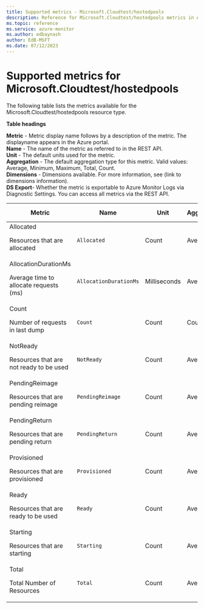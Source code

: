 ```yaml
---
title: Supported metrics - Microsoft.Cloudtest/hostedpools
description: Reference for Microsoft.Cloudtest/hostedpools metrics in Azure Monitor.
ms.topic: reference
ms.service: azure-monitor
ms.author: edbaynash
author: EdB-MSFT
ms.date: 07/12/2023
---
```

# Supported metrics for Microsoft.Cloudtest/hostedpools  
<!-- Data source : naam-->


The following table lists the metrics available for the Microsoft.Cloudtest/hostedpools resource type.

  

**Table headings**
  
**Metric** - Metric display name follows by a description of the metric. The displayname appears in the Azure portal.  
**Name** - The name of the metric as referred to in the REST API.  
**Unit** - The default units used for the metric.  
**Aggregation** - The default aggregation type for this metric. Valid values: Average, Minimum, Maximum, Total, Count.  
**Dimensions** - Dimensions available. For more information, see (link to dimensions information).  
**DS Export**- Whether the metric is exportable to Azure Monitor Logs via Diagnostic Settings.  You can access all metrics via the REST API.  
  
  
|Metric|Name|Unit|Aggregation|Dimensions|DS Export|
|---|---|---|---|---|---|
|Allocated<p><p>Resources that are allocated |`Allocated` |Count |Average |PoolId, SKU, Images, ProviderName |Yes|
|AllocationDurationMs<p><p>Average time to allocate requests (ms) |`AllocationDurationMs` |Milliseconds |Average |PoolId, Type, ResourceRequestType, Image |Yes|
|Count<p><p>Number of requests in last dump |`Count` |Count |Count |RequestType, Status, PoolId, Type, ErrorCode, FailureStage |Yes|
|NotReady<p><p>Resources that are not ready to be used |`NotReady` |Count |Average |PoolId, SKU, Images, ProviderName |Yes|
|PendingReimage<p><p>Resources that are pending reimage |`PendingReimage` |Count |Average |PoolId, SKU, Images, ProviderName |Yes|
|PendingReturn<p><p>Resources that are pending return |`PendingReturn` |Count |Average |PoolId, SKU, Images, ProviderName |Yes|
|Provisioned<p><p>Resources that are provisioned |`Provisioned` |Count |Average |PoolId, SKU, Images, ProviderName |Yes|
|Ready<p><p>Resources that are ready to be used |`Ready` |Count |Average |PoolId, SKU, Images, ProviderName |Yes|
|Starting<p><p>Resources that are starting |`Starting` |Count |Average |PoolId, SKU, Images, ProviderName |Yes|
|Total<p><p>Total Number of Resources |`Total` |Count |Average |PoolId, SKU, Images, ProviderName |Yes|


<!--Gen Date:  Wed Jul 12 2023 17:59:09 GMT+0300 (Israel Daylight Time)-->